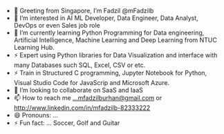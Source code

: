 - 👋 Greeting from Singapore, I’m Fadzil @mFadzilb
- 👀 I’m interested in AI ML Developer, Data Engineer, Data Analyst, DevOps or even Sales job role
- 🌱 I’m currently learning Python Programming for Data engineering, Artificial Intelligence, Machine Learning and Deep Learning from NTUC Learning Hub.
- ⚡ Expert using Python libraries for Data Visualization and interface with many Databases such SQL, Excel, CSV or etc.
- ⚡ Train in Structured C programming, Jupyter Notebook for Python, Visual Studio Code for JavaScrip and Microsoft Azure.
- 💞️ I’m looking to collaborate on SaaS and IaaS
- 📫 How to reach me ...mfadzilburhan@gmail.com or http://www.linkedin.com/in/mfadzilb-82333222
- 😄 Pronouns: ...
- ⚡ Fun fact: ... Soccer, Golf and Guitar

<!---
mFadzilb/mFadzilb is a ✨ special ✨ repository because its `README.md` (this file) appears on your GitHub profile.
You can click the Preview link to take a look at your changes.
--->
